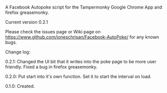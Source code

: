 A Facebook Autopoke script for the Tampermonky Google Chrome App and firefox greasemonky.

Current version 0.2.1

Please check the issues page or Wiki page on https://www.github.com/joneschrisan/Facebook-AutoPoke/ for any known bugs.

Change log:

0.2.1:
Changed the UI bit that it writes into the poke page to be more user friendly.
Fixed a bug in firefox greasemonky.

0.2.0:
Put start into it's own function.
Set it to start the interval on load.

0.1.0:
Created.